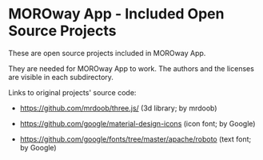 # MOROway App - Included Open Source Projects

These are open source projects included in MOROway App.

They are needed for MOROway App to work. The authors and the licenses are visible in each subdirectory.

Links to original projects' source code:

- <https://github.com/mrdoob/three.js/> (3d library; by mrdoob)

- <https://github.com/google/material-design-icons> (icon font; by Google)

- <https://github.com/google/fonts/tree/master/apache/roboto> (text font; by Google)
